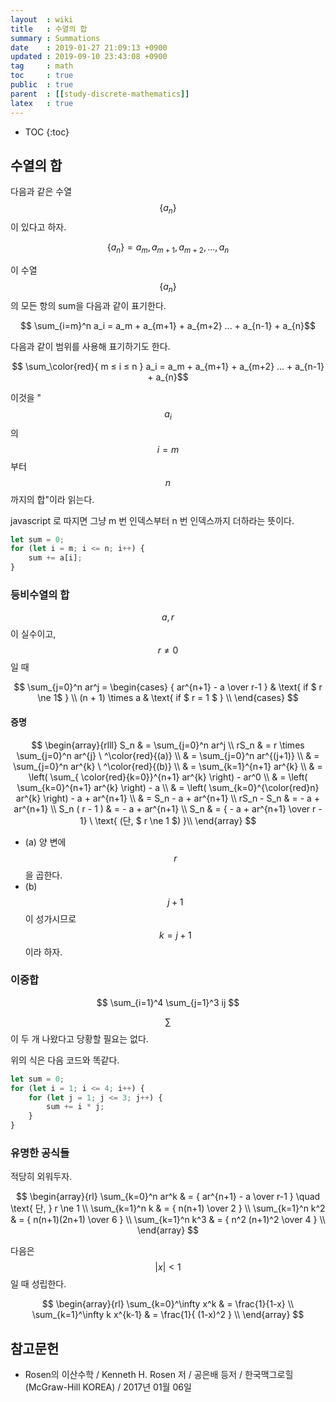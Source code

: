 ```yaml
---
layout  : wiki
title   : 수열의 합
summary : Summations
date    : 2019-01-27 21:09:13 +0900
updated : 2019-09-10 23:43:08 +0900
tag     : math
toc     : true
public  : true
parent  : [[study-discrete-mathematics]]
latex   : true
---
```

* TOC
{:toc}

## 수열의 합

다음과 같은 수열 $$ \{ a_n \} $$이 있다고 하자.

$$ \{ a_n \} = a_m, a_{m+1}, a_{m+2}, ..., a_n $$

이 수열 $$ \{ a_n \} $$의 모든 항의 sum을 다음과 같이 표기한다.

$$ \sum_{i=m}^n a_i = a_m + a_{m+1} + a_{m+2} ... + a_{n-1} + a_{n}$$

다음과 같이 범위를 사용해 표기하기도 한다.

$$ \sum_\color{red}{ m ≤ i ≤ n } a_i = a_m + a_{m+1} + a_{m+2} ... + a_{n-1} + a_{n}$$

이것을 "$$ a_i $$의 $$ i = m $$ 부터 $$ n $$ 까지의 합"이라 읽는다.

javascript 로 따지면 그냥 m 번 인덱스부터 n 번 인덱스까지 더하라는 뜻이다.

```js
let sum = 0;
for (let i = m; i <= n; i++) {
    sum += a[i];
}
```

### 등비수열의 합

$$ a, r $$ 이 실수이고, $$ r \ne 0 $$ 일 때

$$
\sum_{j=0}^n ar^j =
\begin{cases}
    { ar^{n+1} - a \over r-1 }  & \text{ if $ r \ne 1$ } \\
    (n + 1) \times a            & \text{ if $ r = 1 $ } \\
\end{cases}
$$

#### 증명


$$
\begin{array}{rlll}
S_n  & = \sum_{j=0}^n ar^j \\
rS_n & = r \times \sum_{j=0}^n ar^{j} \ ^\color{red}{(a)} \\
     & = \sum_{j=0}^n ar^{(j+1)} \\
    & = \sum_{j=0}^n ar^{k} \ ^\color{red}{(b)} \\
    & = \sum_{k=1}^{n+1} ar^{k} \\
    & = \left( \sum_{ \color{red}{k=0}}^{n+1} ar^{k} \right) - ar^0 \\
    & = \left( \sum_{k=0}^{n+1} ar^{k} \right) - a \\
    & = \left( \sum_{k=0}^{\color{red}n} ar^{k} \right) - a + ar^{n+1} \\
    & = S_n - a + ar^{n+1} \\
rS_n - S_n
    & =  - a + ar^{n+1} \\
S_n ( r - 1 )
    & =  - a + ar^{n+1} \\
S_n & = { - a + ar^{n+1} \over r - 1} \ \text{ (단, $ r \ne 1 $) }\\
\end{array}
$$

* (a) 양 변에 $$r$$을 곱한다.
* (b) $$j+1$$이 성가시므로 $$k=j+1$$ 이라 하자.

### 이중합

$$ \sum_{i=1}^4 \sum_{j=1}^3 ij $$

$$\sum$$ 이 두 개 나왔다고 당황할 필요는 없다.

위의 식은 다음 코드와 똑같다.

```js
let sum = 0;
for (let i = 1; i <= 4; i++) {
    for (let j = 1; j <= 3; j++) {
        sum += i * j;
    }
}
```

### 유명한 공식들

적당히 외워두자.

$$
\begin{array}{rl}
\sum_{k=0}^n ar^k
    & = { ar^{n+1} - a \over r-1 } \quad \text{ 단, } r \ne 1 \\
\sum_{k=1}^n k
    & = { n(n+1) \over 2 } \\
\sum_{k=1}^n k^2
    & = { n(n+1)(2n+1) \over 6 } \\
\sum_{k=1}^n k^3
    & = { n^2 (n+1)^2 \over 4 } \\
\end{array}
$$

다음은 $$ \lvert x \rvert < 1 $$ 일 때 성립한다.

$$
\begin{array}{rl}
\sum_{k=0}^\infty x^k
    & = \frac{1}{1-x}   \\
\sum_{k=1}^\infty k x^{k-1}
    & = \frac{1}{ (1-x)^2 } \\
\end{array}
$$



## 참고문헌

* Rosen의 이산수학 / Kenneth H. Rosen 저 / 공은배 등저 / 한국맥그로힐(McGraw-Hill KOREA) / 2017년 01월 06일

